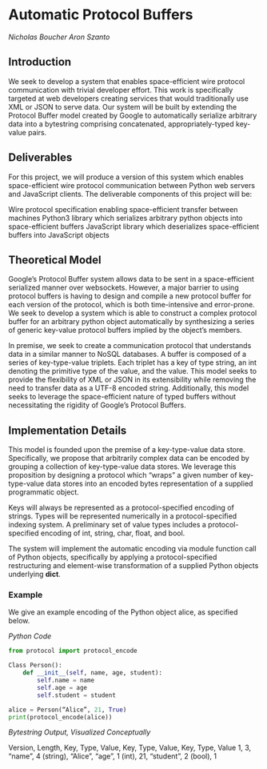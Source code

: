 # Automatic Protocol Buffers

*Nicholas Boucher		Aron Szanto*

## Introduction
We seek to develop a system that enables space-efficient wire protocol communication with trivial developer effort. This work is specifically targeted at web developers creating services that would traditionally use XML or JSON to serve data. Our system will be built by extending the Protocol Buffer model created by Google to automatically serialize arbitrary data into a bytestring comprising concatenated, appropriately-typed key-value pairs.

## Deliverables
For this project, we will produce a version of this system which enables space-efficient wire protocol communication between Python web servers and JavaScript clients. The deliverable components of this project will be:

Wire protocol specification enabling space-efficient transfer between machines
Python3 library which serializes arbitrary python objects into space-efficient buffers
JavaScript library which deserializes space-efficient buffers into JavaScript objects

## Theoretical Model
Google’s Protocol Buffer system allows data to be sent in a space-efficient serialized manner over websockets. However, a major barrier to using protocol buffers is having to design and compile a new protocol buffer for each version of the protocol, which is both time-intensive and error-prone. We seek to develop a system which is able to construct a complex protocol buffer for an arbitrary python object automatically by synthesizing a series of generic key-value protocol buffers implied by the object’s members.

In premise, we seek to create a communication protocol that understands data in a similar manner to NoSQL databases. A buffer is composed of a series of key-type-value triplets. Each triplet has a key of type string, an int denoting the primitive type of the value, and the value. This model seeks to provide the flexibility of XML or JSON in its extensibility while removing the need to transfer data as a UTF-8 encoded string. Additionally, this model seeks to leverage the space-efficient nature of typed buffers without necessitating the rigidity of Google’s Protocol Buffers.

## Implementation Details
This model is founded upon the premise of a key-type-value data store. Specifically, we propose that arbitrarily complex data can be encoded by grouping a collection of key-type-value data stores. We leverage this proposition by designing a protocol which “wraps” a given number of key-type-value data stores into an encoded bytes representation of a supplied programmatic object.

Keys will always be represented as a protocol-specified encoding of strings. Types will be represented numerically in a protocol-specified indexing system. A preliminary set of value types includes a protocol-specified encoding of int, string, char, float, and bool.

The system will implement the automatic encoding via module function call of Python objects, specifically by applying a protocol-specified restructuring and element-wise transformation of a supplied Python objects underlying __dict__.

### Example
We give an example encoding of the Python object alice, as specified below.

*Python Code*
```python
from protocol import protocol_encode

Class Person():
	def __init__(self, name, age, student):
		self.name = name
		self.age = age
		self.student = student

alice = Person(“Alice”, 21, True)
print(protocol_encode(alice))
```

*Bytestring Output, Visualized Conceptually*


Version, Length, Key, Type, Value, Key, Type, Value, Key, Type, Value
1, 3, “name”, 4 (string), “Alice”, “age”, 1 (int), 21, “student”, 2 (bool), 1
